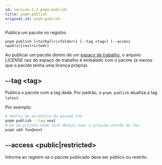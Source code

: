 ```yaml
---
id: version-3.3-pnpm-publish
title: pnpm publish
original_id: pnpm-publish
---
```


Publica um pacote no registro.

```
pnpm publish [<tarball>|<folder>] [--tag <tag>] [--access <public|restricted>]
```

Ao publicar um pacote dentro de um [espaço de trabalho](workspace), o arquivo LICENSE
raiz do espaço de trabalho é embalado com o pacote (a menos que o pacote tenha uma licença própria).

## --tag &lt;tag>


Publica o pacote com a tag dada. Por padrão, o `pnpm publish` atualiza a tag `latest`.

Por exemplo:

```sh
# dentro do diretório do pacote foo
pnpm publish --tag next
# em um projeto onde você deseja usar a próxima versão do foo
pnpm add foo@next
```

## --access &lt;public|restricted>

Informa ao registro se o pacote publicado deve ser público ou restrito.